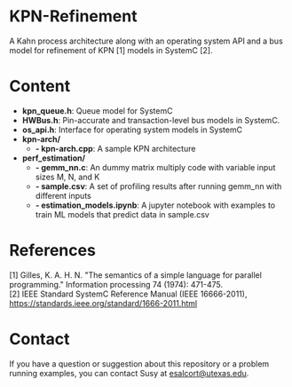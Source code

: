 # KPN-Refinement
A Kahn process architecture along with an operating system API and a bus model for refinement of KPN [1] models in SystemC [2].

# Content
* **kpn_queue.h**: Queue model for SystemC
* **HWBus.h**: Pin-accurate and transaction-level bus models in SystemC.
* **os_api.h**: Interface for operating system models in SystemC
* **kpn-arch/**
    - **- kpn-arch.cpp**: A sample KPN architecture
* **perf_estimation/**
    - **- gemm_nn.c**: An dummy matrix multiply code with variable input sizes M, N, and K
    - **- sample.csv**: A set of profiling results after running gemm_nn with different inputs
    - **- estimation_models.ipynb**: A jupyter notebook with examples to train ML models that predict data in sample.csv


# References
[1] Gilles, K. A. H. N. "The semantics of a simple language for parallel programming." Information processing 74 (1974): 471-475.  
[2] IEEE Standard SystemC Reference Manual (IEEE 16666-2011), https://standards.ieee.org/standard/1666-2011.html


# Contact
If you have a question or suggestion about this repository or a problem running examples, you can contact Susy at esalcort@utexas.edu.
